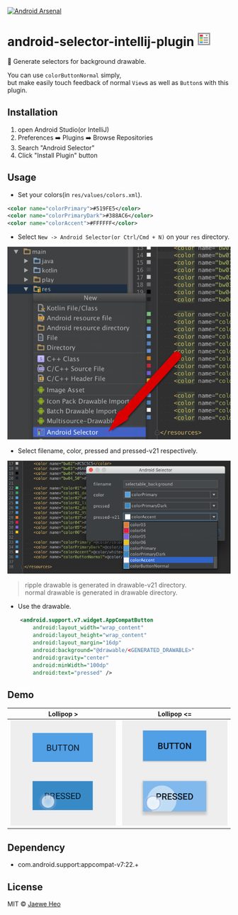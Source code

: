 [![Android Arsenal](https://img.shields.io/badge/Android%20Arsenal-android--selector--intellij--plugin-green.svg?style=flat)](https://android-arsenal.com/details/1/2342)


# android-selector-intellij-plugin ![icon](src/icons/icon@2x.png)
:art: Generate selectors for background drawable.

You can use `colorButtonNormal` simply,  
but make easily touch feedback of normal `View`s as well as `Button`s with this plugin.


## Installation

1. open Android Studio(or IntelliJ)
2. Preferences :arrow_right: Plugins :arrow_right: Browse Repositories
3. Search "Android Selector"
4. Click "Install Plugin" button


## Usage
- Set your colors(in `res/values/colors.xml`).
```xml
<color name="colorPrimary">#519FE5</color>
<color name="colorPrimaryDark">#388AC6</color>
<color name="colorAccent">#FFFFFF</color>
```

- Select `New -> Android Selector(or Ctrl/Cmd + N)` on your `res` directory.  

![screenshot1](images/screenshot1.png)

- Select filename, color, pressed and pressed-v21 respectively.

![screenshot2](images/screenshot2.png)

> ripple drawable is generated in drawable-v21 directory.  
> normal drawable is generated in drawable directory.

- Use the drawable.
```xml
    <android.support.v7.widget.AppCompatButton
        android:layout_width="wrap_content"
        android:layout_height="wrap_content"
        android:layout_margin="16dp"
        android:background="@drawable/<GENERATED_DRAWABLE>"
        android:gravity="center"
        android:minWidth="100dp"
        android:text="pressed" />
```


## Demo

| Lollipop &gt; | Lollipop &lt;= |
|---------------|----------------|
| ![demo1][d1]  | ![demo2][d2]   |


## Dependency
- com.android.support:appcompat-v7:22.+


## License
MIT © [Jaewe Heo][importre]












[importre]: http://import.re
[d1]: images/demo1.png
[d2]: images/demo2.png
